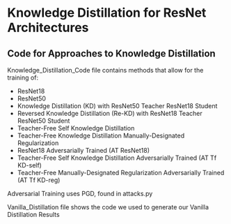 # Knowledge Distillation for ResNet Architectures #
## Code for Approaches to Knowledge Distillation ##

Knowledge_Distillation_Code file contains methods that allow for the training of:
* ResNet18 
* ResNet50
* Knowledge Distillation (KD) with ResNet50 Teacher ResNet18 Student
* Reversed Knowledge Distillation (Re-KD) with ResNet18 Teacher ResNet50 Student
* Teacher-Free Self Knowledge Distillation
* Teacher-Free Knowledge Distillation Manually-Designated Regularization
* ResNet18 Adversarially Trained (AT ResNet18)
* Teacher-Free Self Knowledge Distillation Adversarially Trained (AT Tf KD-self)
* Teacher-Free Manually-Designated Regularization Adversarially Trained (AT Tf KD-reg)

Adversarial Training uses PGD, found in attacks.py

Vanilla_Distillation file shows the code we used to generate our Vanilla Distillation Results
